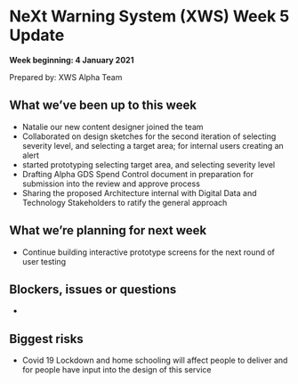 # NeXt Warning System (XWS) Week 5 Update
**Week beginning: 4 January 2021** 

Prepared by: XWS Alpha Team

## What we’ve been up to this week

* Natalie our new content designer joined the team
* Collaborated on design sketches for the second iteration of selecting severity level, and selecting a target area; for internal users creating an alert
* started prototyping selecting target area, and selecting severity level
* Drafting Alpha GDS Spend Control document in preparation for submission into the review and approve process
* Sharing the proposed Architecture internal with Digital Data and Technology Stakeholders to ratify the general approach

## What we’re planning for next week

* Continue building interactive prototype screens for the next round of user testing

## Blockers, issues or questions

* 

## Biggest risks

* Covid 19 Lockdown and home schooling will affect people to deliver and for people have input into the design of this service
